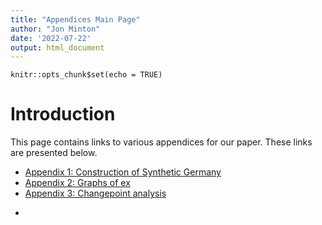```yaml
---
title: "Appendices Main Page"
author: "Jon Minton"
date: '2022-07-22'
output: html_document
---
```


```{r setup, include=FALSE}
knitr::opts_chunk$set(echo = TRUE)
```

# Introduction

This page contains links to various appendices for our paper. These links are presented below. 

- [Appendix 1: Construction of Synthetic Germany](https://htmlpreview.github.io?https://raw.githubusercontent.com/JonMinton/change-in-ex/main/appendices/synthetic_germany_approach.html)
- [Appendix 2: Graphs of ex](https://htmlpreview.github.io?https://raw.githubusercontent.com/JonMinton/change-in-ex/main/appendices/life_expectancy_trends.html)
- [Appendix 3: Changepoint analysis](https://htmlpreview.github.io?https://raw.githubusercontent.com/JonMinton/change-in-ex/main/appendices/changepoint_methods.html)
+